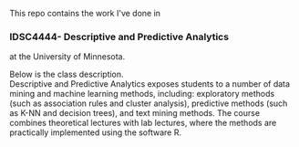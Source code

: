 This repo contains the work I've done in 
###  IDSC4444- Descriptive and Predictive Analytics 
at the University of Minnesota.

Below is the class description.  
Descriptive and Predictive Analytics exposes students to a number of data mining and machine learning methods, including: exploratory methods (such as association rules and cluster analysis), predictive methods (such as K-NN and decision trees), and text mining methods. The course combines theoretical lectures with lab lectures, where the methods are practically implemented using the software R.



